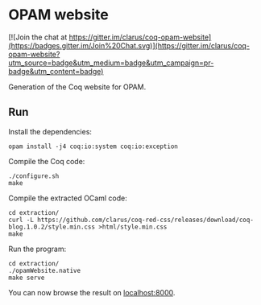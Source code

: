 # OPAM website
[![Join the chat at https://gitter.im/clarus/coq-opam-website](https://badges.gitter.im/Join%20Chat.svg)](https://gitter.im/clarus/coq-opam-website?utm_source=badge&utm_medium=badge&utm_campaign=pr-badge&utm_content=badge)

Generation of the Coq website for OPAM.

## Run
Install the dependencies:

    opam install -j4 coq:io:system coq:io:exception

Compile the Coq code:

    ./configure.sh
    make

Compile the extracted OCaml code:

    cd extraction/
    curl -L https://github.com/clarus/coq-red-css/releases/download/coq-blog.1.0.2/style.min.css >html/style.min.css
    make

Run the program:

    cd extraction/
    ./opamWebsite.native
    make serve

You can now browse the result on [localhost:8000](http://localhost:8000/).
